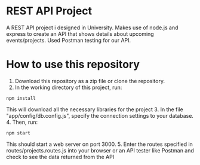 # REST API Project 
A REST API project i designed in University. Makes use of node.js and express to create an API that shows details about upcoming events/projects. Used Postman testing for our API.

# How to use this repository
1. Download this repository as a zip file or clone the repository. 
2. In the working directory of this project, run:
```
npm install
```
This will download all the necessary libraries for the project
3. In the file "app/config/db.config.js", specify the connection settings to your database.
4. Then, run: 
```
npm start
```
This should start a web server on port 3000. 
5. Enter the routes specified in routes/projects.routes.js into your browser or an API tester like Postman and check to see the data returned from the API
